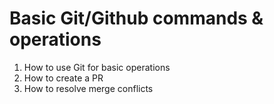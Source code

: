 # Basic Git/Github commands & operations

1. How to use Git for basic operations
2. How to create a PR
3. How to resolve merge conflicts